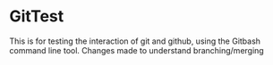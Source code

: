 # GitTest
This is for testing the interaction of git and github,
using the Gitbash command line tool.
Changes made to understand branching/merging
